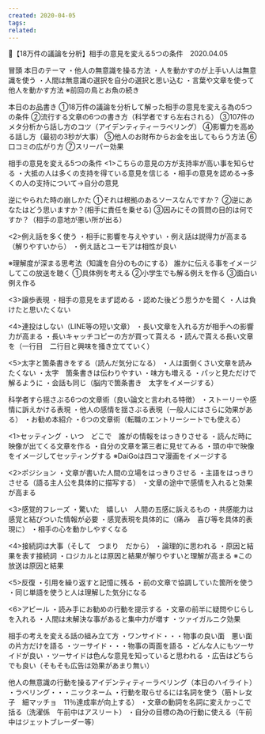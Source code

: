 ```yaml
---
created: 2020-04-05
tags: 
related:
---
```


👅【18万件の議論を分析】相手の意見を変える5つの条件　2020.04.05

冒頭
本日のテーマ
・他人の無意識を操る方法
・人を動かすのが上手い人は無意識を使う
・人間は無意識の選択を自分の選択と思い込む
・言葉や文章を使って他人を動かす方法
※前回の鳥とお魚の続き

本日のお品書き
①18万件の議論を分析して解った相手の意見を変える為の5つの条件
②流行する文章の6つの書き方（科学者ですら左右される）
③107件のメタ分析から話し方のコツ（アイデンティティーラベリング）
④影響力を高める話し方（最初の3秒が大事）
⑤他人のお財布からお金を出してもらう方法
⑥口コミの広がり方
⑦スリーパー効果

相手の意見を変える5つの条件
<1>こちらの意見の方が支持率が高い事を知らせる
・大抵の人は多くの支持を得ている意見を信じる
・相手の意見を認める→多くの人の支持について→自分の意見

逆にやられた時の崩しかた
①それは根拠のあるソースなんですか？
②逆にあなたはどう思いますか？(相手に責任を乗せる)
③因みにその質問の目的は何ですか？（相手の意地が悪い所が出る）

<2>例え話を多く使う
・相手に影響を与えやすい
・例え話は説得力が高まる（解りやすいから）
・例え話とユーモアは相性が良い

※理解度が深まる思考法（知識を自分のものにする）
誰かに伝える事をイメージしてこの放送を聴く
①具体例を考える
②小学生でも解る例えを作る
③面白い例え作る

<3>譲歩表現
・相手の意見をまず認める
・認めた後どう思うかを聞く
・人は負けたと思いたくない

<4>連投はしない（LINE等の短い文章）
・長い文章を入れる方が相手への影響力が高まる
・長いキャッチコピーの方が買って貰える
・読んで貰える長い文章を（一行目　二行目と興味を掻き立てていく）

<5>太字と箇条書きをする（読んだ気分になる）
・人は面倒くさい文章を読みたくない
・太字　箇条書きは伝わりやすい
・味方も増える
・パッと見ただけで解るように
・会話も同じ（脳内で箇条書き　太字をイメージする）

科学者すら揺さぶる6つの文章術（良い論文と言われる特徴）
・ストーリーや感情に訴えかける表現
・他人の感情を揺さぶる表現（一般人にはさらに効果がある）
・お勧め本紹介
・6つの文章術（転職のエントリーシートでも使える）

<1>セッティング
・いつ　どこで　誰がの情報をはっきりさせる
・読んだ時に映像が出てくる文章を作る
・自分の文章を第三者に見せてみる
・頭の中で映像をイメージしてセッティングする
※DaiGoは四コマ漫画をイメージする

<2>ポジション
・文章が書いた人間の立場をはっきりさせる
・主語をはっきりさせる（語る主人公を具体的に描写する）
・文章の途中で感情を入れると効果が高まる

<3>感覚的フレーズ
・驚いた　嬉しい　人間の五感に訴えるもの
・共感能力は感覚と結びついた情報が必要
・感覚表現を具体的に（痛み　喜び等を具体的表現に）
・相手の心を動かしやすくなる

<4>接続詞は大事（そして　つまり　だから）
・論理的に思われる
・原因と結果を表す接続詞
・ロジカルとは原因と結果が解りやすいと理解が高まる
※この放送は原因と結果

<5>反復
・引用を繰り返すと記憶に残る
・前の文章で協調していた箇所を使う
・同じ単語を使うと人は理解した気分になる

<6>アピール
・読み手にお勧めの行動を提示する
・文章の前半に疑問やじらしを入れる
・人間は未解決な事があると集中力が増す
・ツァイガルニク効果

相手の考えを変える話の組み立て方
・ワンサイド・・・物事の良い面　悪い面の片方だけを語る
・ツーサイド・・・物事の両面を語る
・どんな人にもツーサイドが良い
・ツーサイドは色んな意見を知っていると思われる
・広告はどちらでも良い（そもそも広告は効果があまり無い）

他人の無意識の行動を操るアイデンティティーラベリング（本日のハイライト）
・ラベリング・・・ニックネーム
・行動を取らせるには名詞を使う（筋トレ女子　細マッチョ　11％達成率が向上する）
・文章の動詞を名詞に変えかっこで括る（洗濯係　午前中はアスリート）
・自分の目標の為の行動に使える（午前中はジェットブレーダー等）
